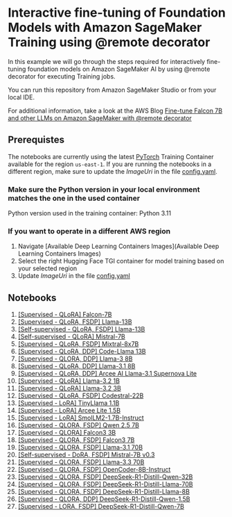 # Interactive fine-tuning of Foundation Models with Amazon SageMaker Training using @remote decorator

In this example we will go through the steps required for interactively fine-tuning foundation models on Amazon SageMaker AI by using @remote decorator for executing Training jobs.

You can run this repository from Amazon SageMaker Studio or from your local IDE.

For additional information, take a look at the AWS Blog [Fine-tune Falcon 7B and other LLMs on Amazon SageMaker with @remote decorator](https://aws.amazon.com/blogs/machine-learning/fine-tune-falcon-7b-and-other-llms-on-amazon-sagemaker-with-remote-decorator/)

## Prerequistes


The notebooks are currently using the latest [PyTorch](https://github.com/aws/deep-learning-containers/blob/master/available_images.md) Training Container available for the region `us-east-1`. If you are running the notebooks in a different region, make sure to update the *ImageUri* in the file [config.yaml](./config.yaml).

### Make sure the Python version in your local environment matches the one in the used container

Python version used in the training container: Python 3.11

### If you want to operate in a different AWS region

1. Navigate [Available Deep Learning Containers Images](Available Deep Learning Containers Images)
2. Select the right Hugging Face TGI container for model training based on your selected region
3. Update *ImageUri* in the file [config.yaml](./config.yaml)

## Notebooks

1. [[Supervised - QLoRA] Falcon-7B](./falcon-7b-ddp-qlora-remote-decorator_qa.ipynb)
2. [[Supervised - QLoRA, FSDP] Llama-13B](./llama-13b-qlora-fsdp-remote-decorator_qa.ipynb)
3. [[Self-supervised - QLoRA, FSDP] Llama-13B](./llama-13b-qlora-fsdp-remote-decorator_selfsupervised.ipynb)
4. [[Self-supervised - QLoRA] Mistral-7B](./mistral-7b-qlora-remote-decorator_selfsupervised.ipynb)
5. [[Supervised - QLoRA, FSDP] Mixtral-8x7B](./mixtral-8x7b-qlora-fsdp-remote-decorator_qa.ipynb)
6. [[Supervised - QLoRA, DDP] Code-Llama 13B](./code-llama-13b-qlora-ddp-remote-decorator.ipynb)
7. [[Supervised - QLORA, DDP] Llama-3 8B](./llama-3-8b-qlora-ddp-remote-decorator_qa.ipynb)
8. [[Supervised - QLoRA, DDP] Llama-3.1 8B](./llama-3.1-8b-qlora-ddp-remote-decorator_qa.ipynb)
9. [[Supervised - QLoRA, DDP] Arcee AI Llama-3.1 Supernova Lite](./arcee-ai-llama-3.1-supernova-lite-qlora-ddp-remote-decorator_qa.ipynb)
10. [[Supervised - QLoRA] Llama-3.2 1B](./llama-3.2-1b-qlora-remote-decorator_qa.ipynb)
11. [[Supervised - QLoRA] Llama-3.2 3B](./llama-3.2-3b-qlora-remote-decorator_qa.ipynb)
12. [[Supervised - QLoRA, FSDP] Codestral-22B](./codestral-22b-fsdp-qlora-remote-decorator_qa.ipynb)
13. [[Supervised - LoRA] TinyLlama 1.1B](./tiny-llama-1.1b-lora-remote-decorator_qa.ipynb)
14. [[Supervised - LoRA] Arcee Lite 1.5B](./arcee-ai-arcee-lite-1.5b-lora-remote-decorator_qa.ipynb)
15. [[Supervised - LoRA] SmolLM2-1.7B-Instruct](./smollm2-1.7b-lora-remote-decorator_qa.ipynb)
16. [[Supervised - QLORA, FSDP] Qwen 2.5 7B](./qwen-2.5-7b-qlora-fsdp-remote-decorator_qa.ipynb)
17. [[Supervised - QLORA] Falcon3 3B](./falcon3-3b-qlora-remote-decorator_qa.ipynb)
18. [[Supervised - QLORA, FSDP] Falcon3 7B](./falcon3-7b-fsdp-qlora-remote-decorator_qa.ipynb)
19. [[Supervised - QLORA, FSDP] Llama-3.1 70B](./llama-3.1-70b-fsdp-qlora-remote-decorator_qa.ipynb)
20. [[Self-supervised - DoRA, FSDP] Mistral-7B v0.3](./mistral-7b-fsdp-dora-remote-decorator_qa.ipynb)
21. [[Supervised - QLORA, FSDP] Llama-3.3 70B](./llama-3.3-70b-fsdp-qlora-remote-decorator_qa.ipynb)
22. [[Supervised - QLORA, FSDP] OpenCoder-8B-Instruct](./opencoder-8b-qlora-remote-decorator_qa.ipynb)
23. [[Supervised - QLORA, FSDP] DeepSeek-R1-Distill-Qwen-32B](./deepseek-r1-distilled-qwen-32b-fsdp-qlora-remote-decorator_qa.ipynb)
24. [[Supervised - QLORA, FSDP] DeepSeek-R1-Distill-Llama-70B](./deepseek-r1-distilled-llama-70b-fsdp-qlora-remote-decorator_qa.ipynb)
25. [[Supervised - QLORA, FSDP] DeepSeek-R1-Distill-Llama-8B](./deepseek-r1-distilled-llama-8b-fsdp-qlora-remote-decorator_qa.ipynb)
26. [[Supervised - QLORA, DDP] DeepSeek-R1-Distill-Qwen-1.5B](./deepseek-r1-distilled-qwen-1.5b-qlora-remote-decorator_qa.ipynb)
27. [[Supervised - LORA, FSDP] DeepSeek-R1-Distill-Qwen-7B](./deepseek-r1-distilled-qwen-7b-fsdp-lora-remote-decorator_qa.ipynb)